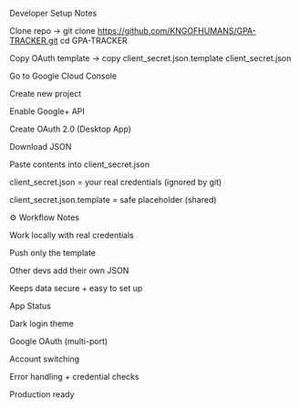  Developer Setup Notes

Clone repo →
git clone https://github.com/KNGOFHUMANS/GPA-TRACKER.git
cd GPA-TRACKER

Copy OAuth template →
copy client_secret.json.template client_secret.json

Go to Google Cloud Console

Create new project

Enable Google+ API

Create OAuth 2.0 (Desktop App)

Download JSON

Paste contents into client_secret.json

client_secret.json = your real credentials (ignored by git)

client_secret.json.template = safe placeholder (shared)

⚙️ Workflow Notes

Work locally with real credentials

Push only the template

Other devs add their own JSON

Keeps data secure + easy to set up

 App Status

Dark login theme 

Google OAuth (multi-port) 

Account switching 

Error handling + credential checks 

Production ready